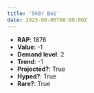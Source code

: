 ```yaml
---
title: 'Sk9r Boi'
date: 2025-08-06T00:00:00Z
---
```

- **RAP**: 1876
- **Value**: -1
- **Demand level**: 2
- **Trend**: -1
- **Projected?**: True
- **Hyped?**: True
- **Rare?**: True
